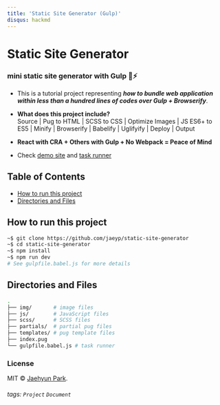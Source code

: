 ```yaml
---
title: 'Static Site Generator (Gulp)'
disqus: hackmd
---
```


Static Site Generator
===
### mini static site generator with Gulp :gift::zap:


* This is a tutorial project representing ***how to bundle web application within less than a hundred lines of codes over Gulp + Browserify***.

* **What does this project include?**  
Source | Pug to HTML | SCSS to CSS | Optimize Images | JS ES6+ to ES5 | Minify | Browserify | Babelify | Uglifyify | Deploy | Output

* **React with CRA + Others with Gulp + No Webpack = Peace of Mind**
* Check [demo site](https://jaeyp.github.io/static-site-generator/) and [task runner](https://github.com/jaeyp/static-site-generator/blob/master/gulpfile.babel.js)

## Table of Contents

* [How to run this project](#How-to-run-this-project)  
* [Directories and Files](#Directories-and-Files)

How to run this project
---
```bash
~$ git clone https://github.com/jaeyp/static-site-generator
~$ cd static-site-generator
~$ npm install
~$ npm run dev
# See gulpfile.babel.js for more details
```

Directories and Files
---
```bash
.
├── img/       # image files
├── js/        # JavaScript files     
├── scss/      # SCSS files
├── partials/  # partial pug files
├── templates/ # pug template files
├── index.pug
└── gulpfile.babel.js # task runner
```

### License

MIT © [Jaehyun Park](https://portfolio.jaeyp.xyz).

###### tags: `Project` `Document`

